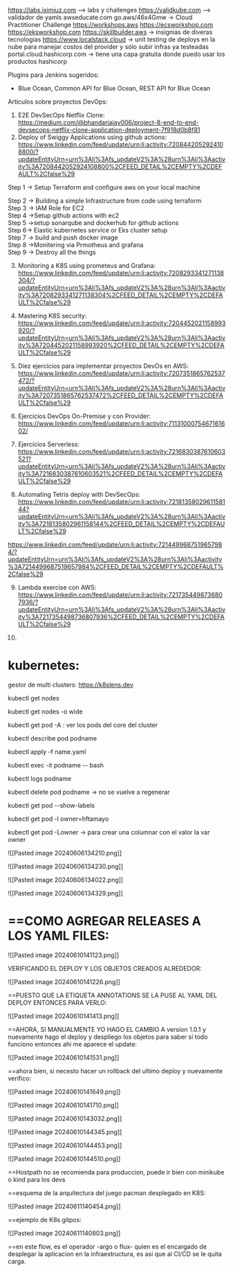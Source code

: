 
https://labs.iximiuz.com --> labs y challenges
https://validkube.com  --> validador de yamls
awseducate.com
go.aws/46x4Gmw -> Cloud Practitioner Challenge
https://workshops.aws
https://ecsworkshop.com
https://eksworkshop.com
https://skillbuilder.aws -> insignias de diveras tecnologias
https://www.localstack.cloud -> unit testing de deploys en la nube para manejar costos del provider y sólo subir infras ya testeadas
portal.cloud.hashicorp.com  -> tiene una capa gratuita donde puedo usar los productos hashicorp

Plugins para Jenkins sugeridos:
- Blue Ocean, Common API for Blue Ocean, REST API for Blue Ocean


Articulos sobre proyectos DevOps:

1. E2E DevSecOps Netflix Clone: https://medium.com/@bhandariajay006/project-8-end-to-end-devsecops-netflix-clone-application-deployment-7f918d0b8f81
2. Deploy of Swiggy Applications using github actions: 
https://www.linkedin.com/feed/update/urn:li:activity:7208442052924108800/?updateEntityUrn=urn%3Ali%3Afs_updateV2%3A%28urn%3Ali%3Aactivity%3A7208442052924108800%2CFEED_DETAIL%2CEMPTY%2CDEFAULT%2Cfalse%29

Step 1 → Setup Terraform and configure aws on your local machine  
  
Step 2 → Building a simple Infrastructure from code using terraform  
Step 3 → IAM Role for EC2  
Step 4 →Setup github actions with ec2  
Step 5 →setup sonarqube and dockerhub for github actions  
Step 6→ Elastic kubernetes service or Eks cluster setup  
Step 7 → build and push docker image  
Step 8 →Monitering via Prmotheus and grafana  
Step 9 → Destroy all the things

3. Monitoring a K8S using prometeus and Grafana:
https://www.linkedin.com/feed/update/urn:li:activity:7208293341271138304/?updateEntityUrn=urn%3Ali%3Afs_updateV2%3A%28urn%3Ali%3Aactivity%3A7208293341271138304%2CFEED_DETAIL%2CEMPTY%2CDEFAULT%2Cfalse%29

4. Mastering K8S security: 
https://www.linkedin.com/feed/update/urn:li:activity:7204452021158993920/?updateEntityUrn=urn%3Ali%3Afs_updateV2%3A%28urn%3Ali%3Aactivity%3A7204452021158993920%2CFEED_DETAIL%2CEMPTY%2CDEFAULT%2Cfalse%29

5. Diez ejercicios para implementar proyectos DevOs en AWS:
https://www.linkedin.com/feed/update/urn:li:activity:7207351865762537472/?updateEntityUrn=urn%3Ali%3Afs_updateV2%3A%28urn%3Ali%3Aactivity%3A7207351865762537472%2CFEED_DETAIL%2CEMPTY%2CDEFAULT%2Cfalse%29

6. Ejercicios DevOps On-Premise y con Provider:
https://www.linkedin.com/feed/update/urn:li:activity:7113100075467161602/


7. Ejercicios Serverless:
https://www.linkedin.com/feed/update/urn:li:activity:7216830387610603521?updateEntityUrn=urn%3Ali%3Afs_updateV2%3A%28urn%3Ali%3Aactivity%3A7216830387610603521%2CFEED_DETAIL%2CEMPTY%2CDEFAULT%2Cfalse%29

8. Automating Tetris deploy with DevSecOps:
https://www.linkedin.com/feed/update/urn:li:activity:7218135802961158144?updateEntityUrn=urn%3Ali%3Afs_updateV2%3A%28urn%3Ali%3Aactivity%3A7218135802961158144%2CFEED_DETAIL%2CEMPTY%2CDEFAULT%2Cfalse%29

https://www.linkedin.com/feed/update/urn:li:activity:7214499687519657984/?updateEntityUrn=urn%3Ali%3Afs_updateV2%3A%28urn%3Ali%3Aactivity%3A7214499687519657984%2CFEED_DETAIL%2CEMPTY%2CDEFAULT%2Cfalse%29

9. Lambda exercise con AWS:
https://www.linkedin.com/feed/update/urn:li:activity:7217354498736807936/?updateEntityUrn=urn%3Ali%3Afs_updateV2%3A%28urn%3Ali%3Aactivity%3A7217354498736807936%2CFEED_DETAIL%2CEMPTY%2CDEFAULT%2Cfalse%29

10. 


kubernetes:
=

gestor de multi clusters: https://k8slens.dev


kubectl get nodes

kubectl get nodes -o wide

kubectl get pod -A : ver los pods del core del cluster

kubectl describe pod podname

kubectl apply -f name.yaml

kubectl exec -it podname -- bash

kubectl logs podname

kubectl delete pod podname -> no se vuelve a regenerar

kubectl get pod --show-labels

kubectl get pod -l owner=hftamayo

kubectl get pod -Lowner -> para crear una columnar con el valor la var owner

![[Pasted image 20240606134210.png]]

![[Pasted image 20240606134230.png]]

![[Pasted image 20240606134022.png]]

![[Pasted image 20240606134329.png]]

==COMO AGREGAR RELEASES A LOS YAML FILES:
=

![[Pasted image 20240610141123.png]]

VERIFICANDO EL DEPLOY Y LOS OBJETOS CREADOS ALREDEDOR:

![[Pasted image 20240610141226.png]]

==PUESTO QUE LA ETIQUETA ANNOTATIONS SE LA PUSE AL YAML DEL DEPLOY ENTONCES PARA VERLO:

![[Pasted image 20240610141413.png]]

==AHORA, SI MANUALMENTE YO HAGO EL CAMBIO A version 1.0.1 y nuevamente hago el deploy y despliego los objetos para saber si todo funciono entonces ahi me aparece el update:

![[Pasted image 20240610141531.png]]

==ahora bien, si necesto hacer un rollback del ultimo deploy y nuevamente verifico:

![[Pasted image 20240610141649.png]]

![[Pasted image 20240610141710.png]]


![[Pasted image 20240610143032.png]]

![[Pasted image 20240610144345.png]]

![[Pasted image 20240610144453.png]]

![[Pasted image 20240610144510.png]]

==Hostpath no se recomienda para produccion, puede ir bien con minikube o kind para los devs


==esquema de la arquitectura del juego pacman desplegado en K8S:

![[Pasted image 20240611140454.png]]


==ejemplo de K8s gitpos:

![[Pasted image 20240611140803.png]]

==en este flow, es el operador -argo o flux- quien es el encargado de desplegar la aplicacion en la infraestructura, es asi que al CI/CD se le quita carga.


